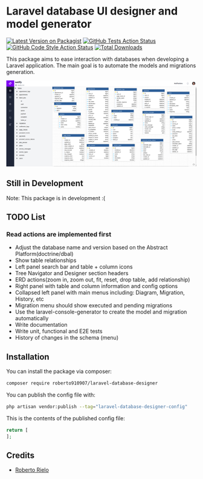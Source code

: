 # Laravel database UI designer and model generator

[![Latest Version on Packagist](https://img.shields.io/packagist/v/roberto910907/laravel-database-designer.svg?style=flat-square)](https://packagist.org/packages/roberto910907/laravel-database-designer)
[![GitHub Tests Action Status](https://img.shields.io/github/workflow/status/roberto910907/laravel-database-designer/run-tests?label=tests)](https://github.com/roberto910907/laravel-database-designer/actions?query=workflow%3Arun-tests+branch%3Amain)
[![GitHub Code Style Action Status](https://img.shields.io/github/workflow/status/roberto910907/laravel-database-designer/Fix%20PHP%20code%20style%20issues?label=code%20style)](https://github.com/roberto910907/laravel-database-designer/actions?query=workflow%3A"Fix+PHP+code+style+issues"+branch%3Amain)
[![Total Downloads](https://img.shields.io/packagist/dt/roberto910907/laravel-database-designer.svg?style=flat-square)](https://packagist.org/packages/roberto910907/laravel-database-designer)

This package aims to ease interaction with databases
when developing a Laravel application. The main goal is to automate
the models and migrations generation.

![Screenshot](./public/img/screenshot.png)

## Still in Development
Note: This package is in development :(

## TODO List
### Read actions are implemented first
- Adjust the database name and version based on the Abstract Platform(doctrine/dbal)
- Show table relationships
- Left panel search bar and table + column icons
- Tree Navigator and Designer section headers
- ERD actions(zoom in, zoom out, fit, reset, drop table, add relationship)
- Right panel with table and column information and config options
- Collapsed left panel with main menus including: Diagram, Migration, History, etc
- Migration menu should show executed and pending migrations
- Use the laravel-console-generator to create the model and migration automatically
- Write documentation
- Write unit, functional and E2E tests
- History of changes in the schema (menu)

## Installation

You can install the package via composer:

```bash
composer require roberto910907/laravel-database-designer
```

You can publish the config file with:

```bash
php artisan vendor:publish --tag="laravel-database-designer-config"
```

This is the contents of the published config file:

```php
return [
];
```

## Credits

- [Roberto Rielo](https://github.com/roberto910907)
